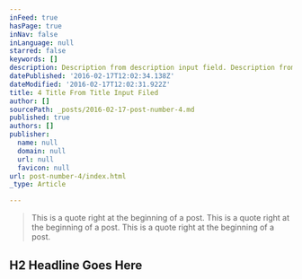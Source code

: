 ```yaml
---
inFeed: true
hasPage: true
inNav: false
inLanguage: null
starred: false
keywords: []
description: Description from description input field. Description from description input field.
datePublished: '2016-02-17T12:02:34.138Z'
dateModified: '2016-02-17T12:02:31.922Z'
title: 4 Title From Title Input Filed
author: []
sourcePath: _posts/2016-02-17-post-number-4.md
published: true
authors: []
publisher:
  name: null
  domain: null
  url: null
  favicon: null
url: post-number-4/index.html
_type: Article

---
```

> This is a quote right at the beginning of a post. This is a quote right at the beginning of a post. This is a quote right at the beginning of a post.

## H2 Headline Goes Here